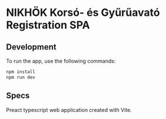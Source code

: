 # NIKHÖK Korsó- és Gyűrűavató<br />Registration SPA

## Development

To run the app, use the following commands:

```sh
npm install
npm run dev
```

## Specs

Preact typescript web application created with Vite.

